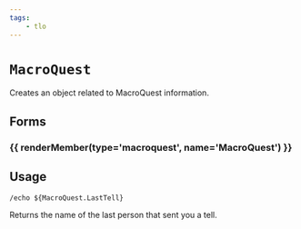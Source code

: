 ```yaml
---
tags:
    - tlo
---
```

# `MacroQuest`

<!--tlo-desc-start-->
Creates an object related to MacroQuest information.
<!--tlo-desc-end-->
## Forms
<!--tlo-forms-start-->
### {{ renderMember(type='macroquest', name='MacroQuest') }}
<!--tlo-forms-end-->

## Usage

```
/echo ${MacroQuest.LastTell}
```

Returns the name of the last person that sent you a tell.

<!--tlo-linkrefs-start-->
[macroquest]: ../data-types/datatype-macroquest.md
<!--tlo-linkrefs-end-->
